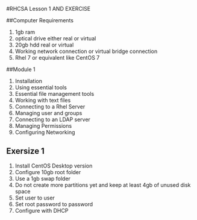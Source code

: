 #RHCSA Lesson 1 AND EXERCISE

##Computer Requirements

1. 1gb ram
2. optical drive either real or virtual
3. 20gb hdd real or virtual
4. Working network connection or virtual bridge connection
5. Rhel 7 or equivalent like CentOS 7

##Module 1

1. Installation
2. Using essential tools
3. Essential file management tools
4. Working with text files
5. Connecting to a Rhel Server
6. Managing user and groups
7. Connecting to an LDAP server
8. Managing Permissions
9. Configuring Networking

## Exersize 1

1. Install CentOS Desktop version
2. Configure 10gb root folder
3. Use a 1gb swap folder
4. Do not create more partitions yet and keep at least 4gb of unused disk space
5. Set user to user 
6. Set root password to password
7. Configure with DHCP

